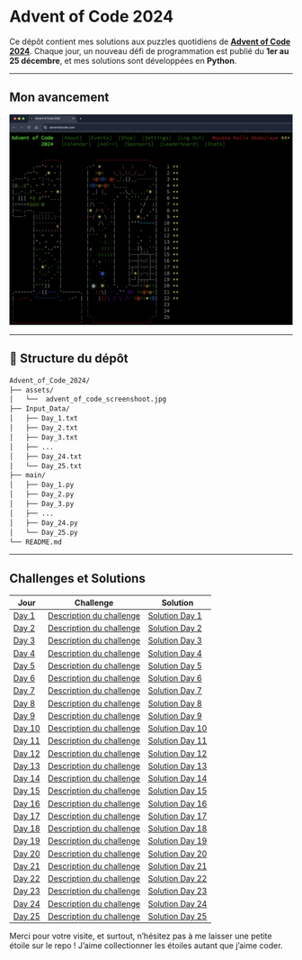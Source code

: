 # Advent of Code 2024

Ce dépôt contient mes solutions aux puzzles quotidiens de **[Advent of Code 2024](https://adventofcode.com/2024/)**. Chaque jour, un nouveau défi de programmation est publié du **1er au 25 décembre**, et mes solutions sont développées en **Python**.

---

## Mon avancement

![Mon progrès Advent of Code](https://github.com/Moussa-Kalla/Advent_of_code_2024/blob/main/assets/advent_of_code_screenshoot.jpg)

---

## 📂 Structure du dépôt
```bash
Advent_of_Code_2024/
├── assets/
│   └──  advent_of_code_screenshoot.jpg
├── Input_Data/
│   ├── Day_1.txt
│   ├── Day_2.txt
│   ├── Day_3.txt
│   ├── ...
│   ├── Day_24.txt
│   └── Day_25.txt
├── main/
│   ├── Day_1.py
│   ├── Day_2.py
│   ├── Day_3.py
│   ├── ...
│   ├── Day_24.py
│   └── Day_25.py
└── README.md
```
 

---

## Challenges et Solutions

| Jour | Challenge | Solution |
|------|----------|----------|
| [Day 1](#day-1) | [Description du challenge](https://adventofcode.com/2024/day/1) | [Solution Day 1](main/Day_1.py) |
| [Day 2](#day-2) | [Description du challenge](https://adventofcode.com/2024/day/2) | [Solution Day 2](main/Day_2.py) |
| [Day 3](#day-3) | [Description du challenge](https://adventofcode.com/2024/day/3) | [Solution Day 3](main/Day_3.py) |
| [Day 4](#day-4) | [Description du challenge](https://adventofcode.com/2024/day/4) | [Solution Day 4](main/Day_4.py) |
| [Day 5](#day-5) | [Description du challenge](https://adventofcode.com/2024/day/5) | [Solution Day 5](main/Day_5.py) |
| [Day 6](#day-6) | [Description du challenge](https://adventofcode.com/2024/day/6) | [Solution Day 6](main/Day_6.py) |
| [Day 7](#day-7) | [Description du challenge](https://adventofcode.com/2024/day/7) | [Solution Day 7](main/Day_7.py) |
| [Day 8](#day-8) | [Description du challenge](https://adventofcode.com/2024/day/8) | [Solution Day 8](main/Day_8.py) |
| [Day 9](#day-9) | [Description du challenge](https://adventofcode.com/2024/day/9) | [Solution Day 9](main/Day_9.py) |
| [Day 10](#day-10) | [Description du challenge](https://adventofcode.com/2024/day/10) | [Solution Day 10](main/Day_10.py) |
| [Day 11](#day-11) | [Description du challenge](https://adventofcode.com/2024/day/11) | [Solution Day 11](main/Day_11.py) |
| [Day 12](#day-12) | [Description du challenge](https://adventofcode.com/2024/day/12) | [Solution Day 12](main/Day_12.py) |
| [Day 13](#day-13) | [Description du challenge](https://adventofcode.com/2024/day/13) | [Solution Day 13](main/Day_13.py) |
| [Day 14](#day-14) | [Description du challenge](https://adventofcode.com/2024/day/14) | [Solution Day 14](main/Day_14.py) |
| [Day 15](#day-15) | [Description du challenge](https://adventofcode.com/2024/day/15) | [Solution Day 15](main/Day_15.py) |
| [Day 16](#day-16) | [Description du challenge](https://adventofcode.com/2024/day/16) | [Solution Day 16](main/Day_16.py) |
| [Day 17](#day-17) | [Description du challenge](https://adventofcode.com/2024/day/17) | [Solution Day 17](main/Day_17.py) |
| [Day 18](#day-18) | [Description du challenge](https://adventofcode.com/2024/day/18) | [Solution Day 18](main/Day_18.py) |
| [Day 19](#day-19) | [Description du challenge](https://adventofcode.com/2024/day/19) | [Solution Day 19](main/Day_19.py) |
| [Day 20](#day-20) | [Description du challenge](https://adventofcode.com/2024/day/20) | [Solution Day 20](main/Day_20.py) |
| [Day 21](#day-21) | [Description du challenge](https://adventofcode.com/2024/day/21) | [Solution Day 21](main/Day_21.py) |
| [Day 22](#day-22) | [Description du challenge](https://adventofcode.com/2024/day/22) | [Solution Day 22](main/Day_22.py) |
| [Day 23](#day-23) | [Description du challenge](https://adventofcode.com/2024/day/23) | [Solution Day 23](main/Day_23.py) |
| [Day 24](#day-24) | [Description du challenge](https://adventofcode.com/2024/day/24) | [Solution Day 24](main/Day_24.py) |
| [Day 25](#day-25) | [Description du challenge](https://adventofcode.com/2024/day/25) | [Solution Day 25](main/Day_25.py) |


Merci pour votre visite, et surtout, n’hésitez pas à me laisser une petite étoile sur le repo ! J’aime collectionner les étoiles autant que j’aime coder.



